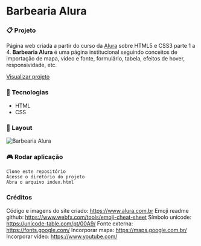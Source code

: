 # Barbearia Alura

### :clipboard: Projeto
Página web criada a partir do curso da [Alura](https://www.alura.com.br/) sobre HTML5 e CSS3 parte 1 a 4. 
**Barbearia Alura** é uma página institucional seguindo conceitos de importação de mapa, vídeo e fonte, formulário, tabela, efeitos de hover, responsividade, etc.

[Visualizar projeto](https://barbearia-alura-sand.vercel.app/)

### :wrench: Tecnologias
- HTML
- CSS

### :page_facing_up: Layout
![Barbearia Alura](images/layoutbarbearia.gif)

### :video_game: Rodar aplicação
```
Clone este repositório
Acesse o diretório do projeto
Abra o arquivo index.html
```

### Créditos
Código e imagens do site criado: https://www.alura.com.br
Emoji readme github: https://www.webfx.com/tools/emoji-cheat-sheet
Símbolo unicode: https://unicode-table.com/pt/00A9/
Fonte externa: https://fonts.google.com/
Incorporar mapa: https://maps.google.com.br/
Incorporar vídeo: https://www.youtube.com/
